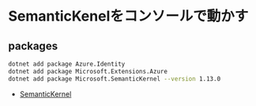 # SemanticKenelをコンソールで動かす

## packages

```bash
dotnet add package Azure.Identity
dotnet add package Microsoft.Extensions.Azure
dotnet add package Microsoft.SemanticKernel --version 1.13.0
```

- [SemanticKernel](https://www.nuget.org/packages/Microsoft.SemanticKernel)
